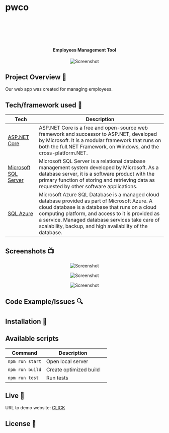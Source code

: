 # pwco<h1 align="center">

<br>

<br>

<br>

</h1>

<h4 align="center">Employees Management Tool</h4>

<p align="center">
  <a >
    <img src=""
         alt="Screenshot">
  </a>
</p>

## Project Overview 🎉
Our web app was created for managing employees. 
## Tech/framework used 🔧

| Tech                                                    | Description                              |
| ------------------------------------------------------- | ---------------------------------------- |
| [ASP.NET Core](https://docs.microsoft.com/pl-pl/aspnet/core/introduction-to-aspnet-core?view=aspnetcore-6.0)                         | ASP.NET Core is a free and open-source web framework and successor to ASP.NET, developed by Microsoft. It is a modular framework that runs on both the full.NET Framework, on Windows, and the cross-platform.NET.    |
| [Microsoft SQL Server](https://docs.microsoft.com/en-us/sql/sql-server/?view=sql-server-ver15)                          | Microsoft SQL Server is a relational database management system developed by Microsoft. As a database server, it is a software product with the primary function of storing and retrieving data as requested by other software applications.  |
| [SQL Azure](https://azure.microsoft.com/en-us/services/load-balancer/?&ef_id=EAIaIQobChMIwIT2guCz9QIVStiyCh3XaQonEAAYASAAEgIRLvD_BwE:G:s&OCID=AID2200242_SEM_EAIaIQobChMIwIT2guCz9QIVStiyCh3XaQonEAAYASAAEgIRLvD_BwE:G:s&gclid=EAIaIQobChMIwIT2guCz9QIVStiyCh3XaQonEAAYASAAEgIRLvD_BwE)                           | Microsoft Azure SQL Database is a managed cloud database provided as part of Microsoft Azure. A cloud database is a database that runs on a cloud computing platform, and access to it is provided as a service. Managed database services take care of scalability, backup, and high availability of the database.   |


## Screenshots 📺

<p align="center">
    <img src="" alt="Screenshot">
</p>

<p align="center">
    <img src="" alt="Screenshot">
</p>

<p align="center">
    <img src="" alt="Screenshot">
</p>

## Code Example/Issues 🔍


## Installation 💾

## Available scripts

| Command                   | Description                   |     |
| ------------------------- | ----------------------------- | --- |
| `npm run start`           | Open local server             |     |
| `npm run build`           | Create optimized build        |     |
| `npm run test`            | Run tests                     |     |


## Live 📍
URL to demo website: [CLICK](https://pwco20220113190332.azurewebsites.net/)
## License 🔱
